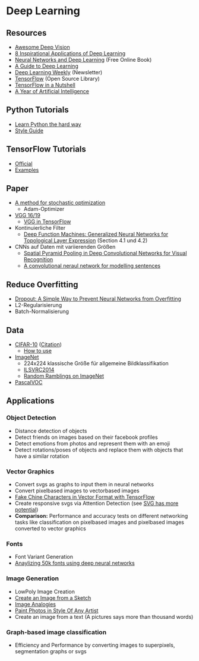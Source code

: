 # Deep Learning

## Resources

* [Awesome Deep Vision](https://www.github.com/kjw0612/awesome-deep-vision)
* [8 Inspirational Applications of Deep Learning](http://www.machinelearningmastery.com/inspirational-applications-deep-learning)
* [Neural Networks and Deep Learning](http://www.neuralnetworksanddeeplearning.com) (Free Online Book)
*  [A Guide to
   Deep Learning](http://yerevann.com/a-guide-to-deep-learning/?utm_campaign=Revue%20newsletter&utm_medium=Newsletter&utm_source=revue)
* [Deep Learning Weekly](http://www.deeplearningweekly.com) (Newsletter)
* [TensorFlow](https://www.tensorflow.org) (Open Source Library)
* [TensorFlow in a Nutshell](http://camron.xyz)
* [A Year of Artificial Intelligence](https://ayearofai.com/)

## Python Tutorials

* [Learn Python the hard way](https://learnpythonthehardway.org/book/)
* [Style Guide](https://www.python.org/dev/peps/pep-0008/)

## TensorFlow Tutorials

* [Official](https://www.tensorflow.org/versions/r0.11/tutorials/index.html)
* [Examples](https://github.com/aymericdamien/TensorFlow-Examples)

## Paper

* [A method for stochastic optimization](https://arxiv.org/pdf/1412.6980v8.pdf)
  * Adam-Optimizer
* [VGG 16/19](https://arxiv.org/pdf/1409.1556v6.pdf)
  * [VGG in TensorFlow](https://www.cs.toronto.edu/~frossard/post/vgg16/)
* Kontinuierliche Filter
  * [Deep Function Machines: Generalized Neural Networks for Topological Layer
    Expression](https://arxiv.org/pdf/1612.04799v1.pdf) (Section 4.1 und 4.2)
* CNNs auf Daten mit variierenden Größen
  * [Spatial Pyramid Pooling in Deep Convolutional Networks for Visual
    Recognition](https://arxiv.org/pdf/1406.4729.pdf)
  * [A convolutional neraul network for modelling
    sentences](https://arxiv.org/pdf/1404.2188.pdf)

## Reduce Overfitting

* [Dropout: A Simple Way to Prevent Neural Networks from
  Overfitting](https://www.cs.toronto.edu/~hinton/absps/JMLRdropout.pdf)
* L2-Regularisierung
* Batch-Normalisierung

## Data

* [CIFAR-10](http://www.cs.toronto.edu/%7Ekriz/cifar.html)
  ([Citation](http://www.cs.toronto.edu/%7Ekriz/learning-features-2009-TR.pdf))
  * [How to
    use](https://www.tensorflow.org/versions/r0.12/tutorials/deep_cnn/index.html)
* [ImageNet](http://image-net.org/)
  * 224x224 klassische Größe für allgemeine Bildklassifikation
  * [ILSVRC2014](http://image-net.org/challenges/LSVRC/2014/download-images-5jj5.php)
  * [Random Ramblings on
    ImageNet](http://peekaboo-vision.blogspot.de/2011/10/random-ramblings-on-imagenet.html)
* [PascalVOC](http://host.robots.ox.ac.uk/pascal/VOC/)

## Applications

### Object Detection

* Distance detection of objects
* Detect friends on images based on their facebook profiles
* Detect emotions from photos and represent them with an emoji
* Detect rotations/poses of objects and replace them with objects that have a similar rotation

### Vector Graphics

* Convert svgs as graphs to input them in neural networks
* Convert pixelbased images to vectorbased images
* [Fake Chine Characters in Vector Format with TensorFlow](http://blog.otoro.net/2015/12/28/recurrent-net-dreams-up-fake-chinese-characters-in-vector-format-with-tensorflow/)
* Create responsive svgs via Attention Detection (see [SVG has more potential](https://madebymike.com.au//writing/svg-has-more-potential/))
* **Comparison:** Performance and accuracy tests on different networking tasks like classification on pixelbased images and pixelbased images converted to vector graphics

### Fonts

* Font Variant Generation
* [Anaylizing 50k fonts using deep neural networks](https://erikbern.com/2016/01/21/analyzing-50k-fonts-using-deep-neural-networks/)

### Image Generation

* LowPoly Image Creation
* [Create an Image from a Sketch](https://github.com/alexjc/neural-doodle)
* [Image Analogies](https://github.com/awentzonline/image-analogies)
* [Paint Photos in Style Of Any Artist](http://www.boredpanda.com/computer-deep-learning-algorithm-painting-masters/)
* Create an image from a text (A pictures says more than thousand words)

### Graph-based image classification

* Efficiency and Performance by converting images to superpixels, segmentation graphs or svgs
